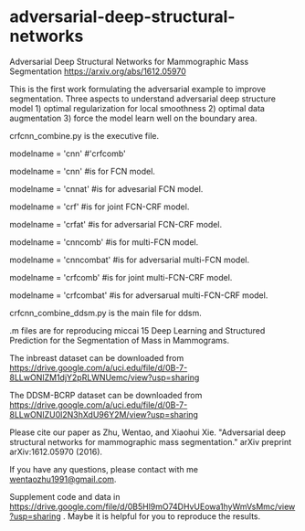 # adversarial-deep-structural-networks
Adversarial Deep Structural Networks for Mammographic Mass Segmentation https://arxiv.org/abs/1612.05970

This is the first work formulating the adversarial example to improve segmentation. Three aspects to understand adversarial deep structure model 1) optimal regularization for local smoothness 2) optimal data augmentation 3) force the model learn well on the boundary area.

crfcnn_combine.py is the executive file.

modelname = 'cnn' #'crfcomb'

modelname = 'cnn' #is for FCN model. 

modelname = 'cnnat' #is for advesarial FCN model. 

modelname = 'crf' #is for joint FCN-CRF model. 

modelname = 'crfat' #is for adversarial FCN-CRF model. 

modelname = 'cnncomb' #is for multi-FCN model.

modelname = 'cnncombat' #is for adversarial multi-FCN model.

modelname = 'crfcomb' #is for joint multi-FCN-CRF model.

modelname = 'crfcombat' #is for adversarual multi-FCN-CRF model.

crfcnn_combine_ddsm.py is the main file for ddsm.

.m files are for reproducing miccai 15 Deep Learning and Structured Prediction for the Segmentation of Mass in Mammograms.

The inbreast dataset can be downloaded from https://drive.google.com/a/uci.edu/file/d/0B-7-8LLwONIZM1djY2pRLWNUemc/view?usp=sharing

The DDSM-BCRP dataset can be downloaded from https://drive.google.com/a/uci.edu/file/d/0B-7-8LLwONIZU0l2N3hXdU96Y2M/view?usp=sharing

Please cite our paper as Zhu, Wentao, and Xiaohui Xie. "Adversarial deep structural networks for mammographic mass segmentation." arXiv preprint arXiv:1612.05970 (2016).

If you have any questions, please contact with me wentaozhu1991@gmail.com.

Supplement code and data in https://drive.google.com/file/d/0B5Hl9mO74DHvUEowa1hyWmVsMmc/view?usp=sharing . Maybe it is helpful for you to reproduce the results.
